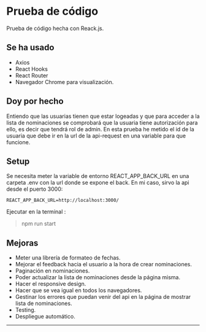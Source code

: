 # Prueba de código

Prueba de código hecha con Reack.js.

## Se ha usado 

- Axios
- React Hooks
- React Router
- Navegador Chrome para visualización.


## Doy por hecho

Entiendo que las usuarias tienen que estar logeadas y que para acceder a la lista de nominaciones se comprobará que la usuaria tiene autorización para ello, es decir que tendrá rol de admin. 
En esta prueba he metido el id de la usuaria que debe ir en la url de la api-request en una variable para que funcione. 


## Setup

Se necesita meter la variable de entorno REACT_APP_BACK_URL en una carpeta .env con la url donde se expone el back. 
En mi caso, sirvo la api desde el puerto 3000: 

    REACT_APP_BACK_URL=http://localhost:3000/

Ejecutar en la terminal :
> npm run start


## Mejoras
- Meter una librería de formateo de fechas. 
- Mejorar el feedback hacia el usuario a la hora de crear nominaciones.
- Paginación en nominaciones.
- Poder actualizar la lista de nominaciones desde la página misma. 
- Hacer el responsive design.
- Hacer que se vea igual en todos los navegadores. 
- Gestinar los errores que puedan venir del api en la página de mostrar lista de nominaciones.
- Testing.
- Despliegue automático.


---
